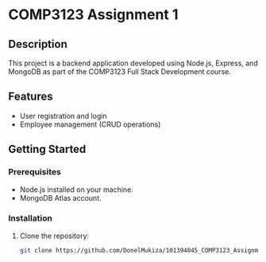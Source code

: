 # COMP3123 Assignment 1

## Description
This project is a backend application developed using Node.js, Express, and MongoDB as part of the COMP3123 Full Stack Development course.

## Features
- User registration and login
- Employee management (CRUD operations)

## Getting Started

### Prerequisites
- Node.js installed on your machine.
- MongoDB Atlas account.

### Installation
1. Clone the repository:
   ```bash
   git clone https://github.com/DonelMukiza/101394045_COMP3123_Assignment1.git

